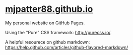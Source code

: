 <a href="http://mjpatter88.github.io">mjpatter88.github.io</a>
====================

My personal website on GitHub Pages.


Using the "Pure" CSS framework: http://purecss.io/.


A helpful resourece on github markdown:
https://help.github.com/articles/github-flavored-markdown/
